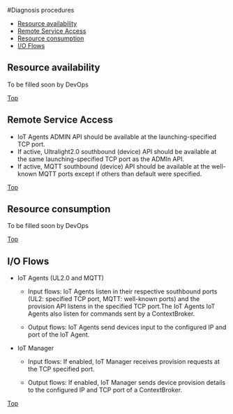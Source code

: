 #<a name="top"></a>Diagnosis procedures

* [Resource availability](#resource-availability)
* [Remote Service Access](#remote-access)
* [Resource consumption](#resource-consumption)
* [I/O Flows](#io-flows)


## <a name="resource-availability">Resource availability</a>

To be filled soon by DevOps

[Top](#top)

## <a name="remote-access">Remote Service Access</a>

- IoT Agents ADMIN API should be available at the launching-specified TCP port. 
- If active, Ultralight2.0 southbound (device) API should be available at the same  launching-specified TCP port as the ADMIn API.
- If active, MQTT  southbound (device) API should be available at the well-known MQTT ports except if others than default were specified.

[Top](#top)

## <a name="resource-consumption">Resource consumption</a>

To be filled soon by DevOps

[Top](#top)


## <a name="io-flows">I/O Flows</a>


- IoT Agents (UL2.0 and MQTT)

	- Input flows: IoT Agents listen in their respective southbound ports (UL2: specified TCP port, MQTT: well-known ports) and the provision API listens in the specified TCP port.The IoT Agents 
IoT Agents also listen for commands sent by a ContextBroker.

	- Output flows: IoT Agents send devices input to the configured IP and port of the IoT Agent.

- IoT Manager
 
	- Input flows: If enabled, IoT Manager receives provision requests at the TCP specified port.

	- Output flows: If enabled, IoT Manager sends device provision details to the configured IP and TCP port of a ContextBroker.

[Top](#top)